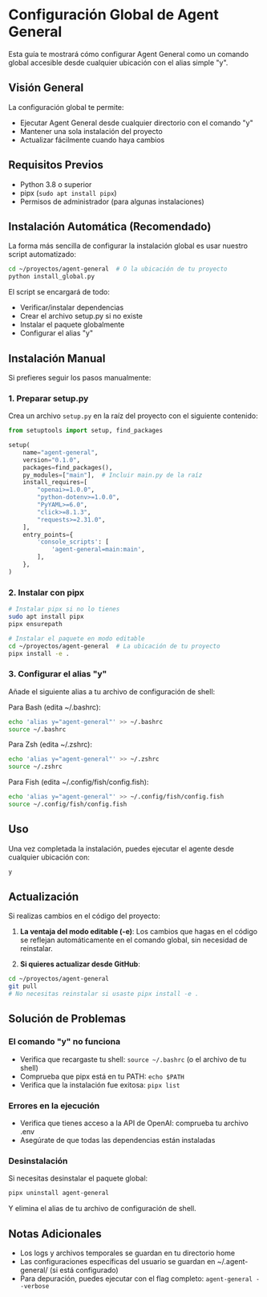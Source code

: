# Configuración Global de Agent General

Esta guía te mostrará cómo configurar Agent General como un comando global accesible desde cualquier ubicación con el alias simple "y".

## Visión General

La configuración global te permite:
- Ejecutar Agent General desde cualquier directorio con el comando "y"
- Mantener una sola instalación del proyecto
- Actualizar fácilmente cuando haya cambios

## Requisitos Previos

- Python 3.8 o superior
- pipx (`sudo apt install pipx`)
- Permisos de administrador (para algunas instalaciones)

## Instalación Automática (Recomendado)

La forma más sencilla de configurar la instalación global es usar nuestro script automatizado:

```bash
cd ~/proyectos/agent-general  # O la ubicación de tu proyecto
python install_global.py
```

El script se encargará de todo:
- Verificar/instalar dependencias
- Crear el archivo setup.py si no existe
- Instalar el paquete globalmente
- Configurar el alias "y"

## Instalación Manual

Si prefieres seguir los pasos manualmente:

### 1. Preparar setup.py

Crea un archivo `setup.py` en la raíz del proyecto con el siguiente contenido:

```python
from setuptools import setup, find_packages

setup(
    name="agent-general",
    version="0.1.0",
    packages=find_packages(),
    py_modules=["main"],  # Incluir main.py de la raíz
    install_requires=[
        "openai>=1.0.0",
        "python-dotenv>=1.0.0",
        "PyYAML>=6.0",
        "click>=8.1.3",
        "requests>=2.31.0",
    ],
    entry_points={
        'console_scripts': [
            'agent-general=main:main',
        ],
    },
)
```

### 2. Instalar con pipx

```bash
# Instalar pipx si no lo tienes
sudo apt install pipx
pipx ensurepath

# Instalar el paquete en modo editable
cd ~/proyectos/agent-general  # La ubicación de tu proyecto
pipx install -e .
```

### 3. Configurar el alias "y"

Añade el siguiente alias a tu archivo de configuración de shell:

Para Bash (edita ~/.bashrc):
```bash
echo 'alias y="agent-general"' >> ~/.bashrc
source ~/.bashrc
```

Para Zsh (edita ~/.zshrc):
```bash
echo 'alias y="agent-general"' >> ~/.zshrc
source ~/.zshrc
```

Para Fish (edita ~/.config/fish/config.fish):
```bash
echo 'alias y="agent-general"' >> ~/.config/fish/config.fish
source ~/.config/fish/config.fish
```

## Uso

Una vez completada la instalación, puedes ejecutar el agente desde cualquier ubicación con:

```bash
y
```

## Actualización

Si realizas cambios en el código del proyecto:

1. **La ventaja del modo editable (-e)**: Los cambios que hagas en el código se reflejan automáticamente en el comando global, sin necesidad de reinstalar.

2. **Si quieres actualizar desde GitHub**:
```bash
cd ~/proyectos/agent-general
git pull
# No necesitas reinstalar si usaste pipx install -e .
```

## Solución de Problemas

### El comando "y" no funciona

- Verifica que recargaste tu shell: `source ~/.bashrc` (o el archivo de tu shell)
- Comprueba que pipx está en tu PATH: `echo $PATH`
- Verifica que la instalación fue exitosa: `pipx list`

### Errores en la ejecución

- Verifica que tienes acceso a la API de OpenAI: comprueba tu archivo .env
- Asegúrate de que todas las dependencias están instaladas

### Desinstalación

Si necesitas desinstalar el paquete global:

```bash
pipx uninstall agent-general
```

Y elimina el alias de tu archivo de configuración de shell.

## Notas Adicionales

- Los logs y archivos temporales se guardan en tu directorio home
- Las configuraciones específicas del usuario se guardan en ~/.agent-general/ (si está configurado)
- Para depuración, puedes ejecutar con el flag completo: `agent-general --verbose`
